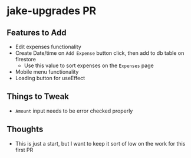 # jake-upgrades PR

## Features to Add

- Edit expenses functionality
- Create Date/time on `Add Expense` button click, then add to db table on firestore
    - Use this value to sort expenses on the `Expenses` page
- Mobile menu functionality
- Loading button for useEffect

## Things to Tweak

- `Amount` input needs to be error checked properly

## Thoughts

- This is just a start, but I want to keep it sort of low on the work for this first PR